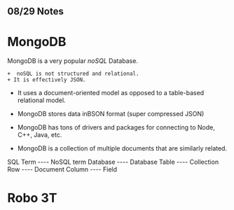 ## 08/29 Notes

# MongoDB
MongoDB is a very popular *noSQL* Database.

	+  noSQL is not structured and relational.
	+ It is effectively JSON.

+ It uses a document-oriented model as opposed to a table-based relational model.

+ MongoDB stores data inBSON format (super compressed JSON)

+ MongoDB has tons of drivers and packages for connecting to Node, C++, Java, etc.

+ MongoDB is a collection of multiple documents that are similarly related.



SQL Term ---- NoSQL term
Database ---- Database
Table ---- Collection
Row ---- Document
Column ---- Field

# Robo 3T